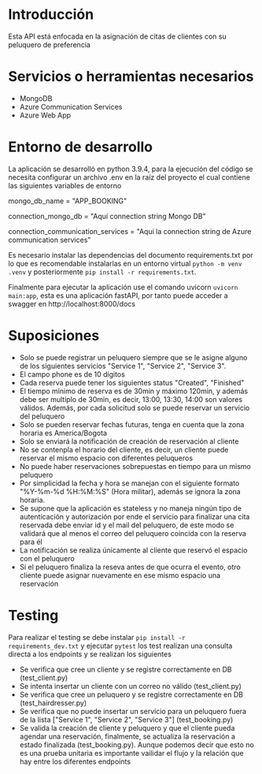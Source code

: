 # Introducción
Esta API está enfocada en la asignación de citas de clientes con su peluquero de preferencia 

# Servicios o herramientas necesarios
- MongoDB
- Azure Communication Services
- Azure Web App

# Entorno de desarrollo
La aplicación se desarrolló en python 3.9.4, para la ejecución del código se necesita configurar un archivo .env en la raíz del proyecto el cual contiene las siguientes variables de entorno

mongo_db_name = "APP_BOOKING"

connection_mongo_db = "Aquí connection string Mongo DB"

connection_communication_services = "Aquí la connection string de Azure communication services"

Es necesario instalar las dependencias del documento requirements.txt por lo que es recomendable instalarlas en un entorno virtual `python -m venv .venv` y posteriormente `pip install -r requirements.txt`.

Finalmente para ejecutar la aplicación use el comando uvicorn `uvicorn main:app`, esta es una aplicación fastAPI, por tanto puede acceder a swagger en http://localhost:8000/docs


# Suposiciones

- Solo se puede registrar un peluquero siempre que se le asigne alguno de los siguientes servicios "Service 1", "Service 2", "Service 3".
- El campo phone es de 10 dígitos
- Cada reserva puede tener los siguientes status "Created", "Finished"
- El tiempo mínimo de reserva es de 30min y máximo 120min, y además debe ser multiplo de 30min, es decir, 13:00, 13:30, 14:00 son valores válidos. Además, por cada solicitud solo se puede reservar un servicio del peluquero
- Solo se pueden reservar fechas futuras, tenga en cuenta que la zona horaria es America/Bogota
- Solo se enviará la notificación de creación de reservación al cliente
- No se contenpla el horario del cliente, es decir, un cliente puede reservar el mismo espacio con diferentes peluqueros
- No puede haber reservaciones sobrepuestas en tiempo para un mismo peluquero
- Por simplicidad la fecha y hora se manejan con el siguiente formato "%Y-%m-%d %H:%M:%S" (Hora militar), además se ignora la zona horaria.
- Se supone que la aplicación es stateless y no maneja ningún tipo de autenticación y autorización por ende el servicio para finalizar una cita reservada debe enviar id y el mail del peluquero, de este modo se validará que al menos el correo del peluquero coincida con la reserva para él
- La notificación se realiza únicamente al cliente que reservó el espacio con el peluquero
- Si el peluquero finaliza la reseva antes de que ocurra el evento, otro cliente puede asignar nuevamente en ese mismo espacio una reservación

# Testing

Para realizar el testing se debe instalar `pip install -r requirements_dev.txt` y ejecutar `pytest` los test realizan una consulta directa a los endpoints y se realizan los siguientes

- Se verifica que cree un cliente y se registre correctamente en DB (test_client.py)
- Se intenta insertar un cliente con un correo no válido (test_client.py)
- Se verifica que cree un peluquero y se registre correctamente en DB (test_hairdresser.py)
- Se verifica que no puede insertar un servicio para un peluquero fuera de la lista ["Service 1", "Service 2", "Service 3"] (test_booking.py)
- Se valida la creación de cliente y peluquero y que el cliente pueda agendar una reservación, finalmente, se actualiza la reservación a estado finalizada (test_booking.py). Aunque podemos decir que esto no es una prueba unitaria es importante vailidar el flujo y la relación que hay entre los diferentes endpoints

